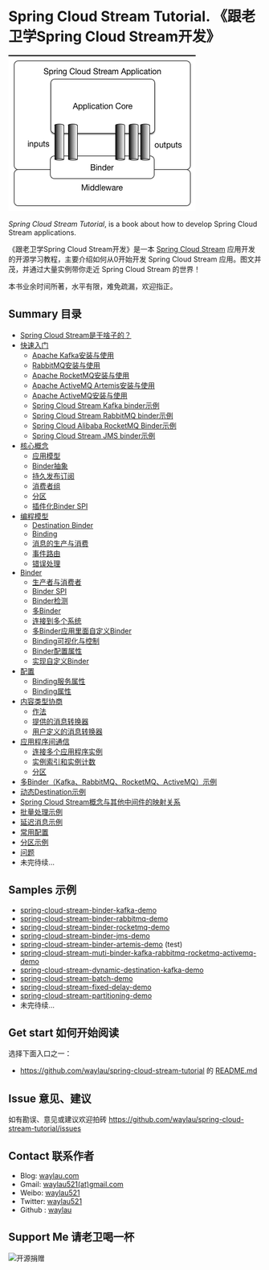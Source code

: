 # Spring Cloud Stream Tutorial. 《跟老卫学Spring Cloud Stream开发》

![](images/SCSt-with-binder.png)

*Spring Cloud Stream Tutorial*, is a book about how to develop Spring Cloud Stream applications.



《跟老卫学Spring Cloud Stream开发》是一本 [Spring Cloud Stream](https://spring.io/projects/spring-cloud-stream) 应用开发的开源学习教程，主要介绍如何从0开始开发 Spring Cloud Stream 应用。图文并茂，并通过大量实例带你走近 Spring Cloud Stream 的世界！



本书业余时间所著，水平有限，难免疏漏，欢迎指正。



## Summary 目录

* [Spring Cloud Stream是干啥子的？](docs/preface.md)
* [快速入门](docs/quick-start.md)
  * [Apache Kafka安装与使用](https://waylau.com/apache-kafka-quickstart/)
  * [RabbitMQ安装与使用](https://waylau.com/rabbitmq-quickstart/)
  * [Apache RocketMQ安装与使用](https://waylau.com/apache-rocketmq-quickstart/)
  * [Apache ActiveMQ Artemis安装与使用](https://waylau.com/apache-activemq-artemis-quickstart/)
  * [Apache ActiveMQ安装与使用](https://waylau.com/apache-activemq-quickstart/)
  * [Spring Cloud Stream Kafka binder示例](docs/spring-initializr-cloud-stream-kafka.md)
  * [Spring Cloud Stream RabbitMQ binder示例](docs/spring-initializr-cloud-stream-rabbitmq.md)
  * [Spring Cloud Alibaba RocketMQ Binder示例](docs/spring-initializr-cloud-stream-rocketmq.md)
  * [Spring Cloud Stream JMS binder示例](docs/spring-initializr-cloud-stream-jms.md)
* [核心概念](docs/main-concepts.md)
  * [应用模型](docs/application-model.md)
  * [Binder抽象](docs/binder-abstraction.md)
  * [持久发布订阅](docs/persistent-publish-subscribe.md)
  * [消费者组](docs/consumer-group.md)
  * [分区](docs/partitioning.md)
  * [插件化Binder SPI](docs/binder-spi.md)
* [编程模型](docs/programming-model.md)
  * [Destination Binder](docs/destination-binder.md)
  * [Binding](docs/binding.md)
  * [消息的生产与消费](docs/producing-and-consuming-message.md)
  * [事件路由](docs/event-routing.md)
  * [错误处理](docs/error-handling.md)
* [Binder](docs/binder.md)
  * [生产者与消费者](docs/producers-and-consumers.md)
  * [Binder SPI](docs/binder-spi.md)
  * [Binder检测](docs/binder-detection.md)
  * [多Binder](docs/multiple-binders.md)
  * [连接到多个系统](docs/multiple-systems.md)
  * [多Binder应用里面自定义Binder](docs/binder-customizer.md)
  * [Binding可视化与控制](docs/binding-visualization-control.md)
  * [Binder配置属性](docs/binder-configuration-properties.md)
  * [实现自定义Binder](docs/custom-binder.md)
* [配置](docs/configuration-option.md)
  * [Binding服务属性](docs/binding-service-properties.md)
  * [Binding属性](docs/binding-properties.md)
* [内容类型协商](docs/content-type-management.md)
  * [作法](docs/mechanics.md)
  * [提供的消息转换器](docs/provided-messageconverters.md)
  * [用户定义的消息转换器](docs/user-defined-message-converters.md)
* [应用程序间通信](docs/inter-application-communication.md)
  * [连接多个应用程序实例](docs/connecting-multiple-application-instances.md)
  * [实例索引和实例计数](docs/instance-index-instance-count.md)
  * [分区](docs/inter-application-communication-partitioning.md)
* [多Binder（Kafka、RabbitMQ、RocketMQ、ActiveMQ）示例](docs/spring-cloud-stream-muti-binder-kafka-rabbitmq-rocketmq-activemq-demo.md)
* [动态Destination示例](docs/spring-cloud-stream-dynamic-destination-kafka-demo.md)
* [Spring Cloud Stream概念与其他中间件的映射关系](docs/main-concepts-map.md)
* [批量处理示例](docs/spring-cloud-stream-batch-demo.md)
* [延迟消息示例](docs/spring-cloud-stream-fixed-delay-demo.md)
* [常用配置](docs/frequently-used-configurations.md)
* [分区示例](docs/spring-cloud-stream-partitioning-demo.md)
* [问题](docs/issue.md)
* 未完待续...

## Samples 示例

* [spring-cloud-stream-binder-kafka-demo](samples/spring-cloud-stream-binder-kafka-demo)
* [spring-cloud-stream-binder-rabbitmq-demo](samples/spring-cloud-stream-binder-rabbitmq-demo)
* [spring-cloud-stream-binder-rocketmq-demo](samples/spring-cloud-stream-binder-rocketmq-demo)
* [spring-cloud-stream-binder-jms-demo](samples/spring-cloud-stream-binder-jms-demo)
* [spring-cloud-stream-binder-artemis-demo](samples/spring-cloud-stream-binder-artemis-demo) (test)
* [spring-cloud-stream-muti-binder-kafka-rabbitmq-rocketmq-activemq-demo](samples/spring-cloud-stream-muti-binder-kafka-rabbitmq-rocketmq-activemq-demo)
* [spring-cloud-stream-dynamic-destination-kafka-demo](samples/spring-cloud-stream-dynamic-destination-kafka-demo)
* [spring-cloud-stream-batch-demo](samples/spring-cloud-stream-batch-demo)
* [spring-cloud-stream-fixed-delay-demo](samples/spring-cloud-stream-fixed-delay-demo)
* [spring-cloud-stream-partitioning-demo](samples/spring-cloud-stream-partitioning-demo)
* 未完待续...


## Get start 如何开始阅读

选择下面入口之一：

* <https://github.com/waylau/spring-cloud-stream-tutorial> 的 [README.md](https://github.com/waylau/spring-cloud-stream-tutorial/blob/master/README.md)



## Issue 意见、建议

如有勘误、意见或建议欢迎拍砖 <https://github.com/waylau/spring-cloud-stream-tutorial/issues>

## Contact 联系作者

* Blog: [waylau.com](http://waylau.com)
* Gmail: [waylau521(at)gmail.com](mailto:waylau521@gmail.com)
* Weibo: [waylau521](http://weibo.com/waylau521)
* Twitter: [waylau521](https://twitter.com/waylau521)
* Github : [waylau](https://github.com/waylau)


## Support Me 请老卫喝一杯

![开源捐赠](https://waylau.com/images/showmethemoney-sm.jpg)
